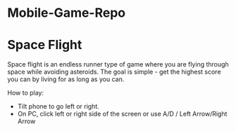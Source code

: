# Mobile-Game-Repo

# Space Flight

Space flight is an endless runner type of game where you are flying through space while avoiding asteroids. The goal is simple - get the highest score you can by living for as long as you can.

How to play:

- Tilt phone to go left or right.
- On PC, click left or right side of the screen or use A/D / Left Arrow/Right Arrow